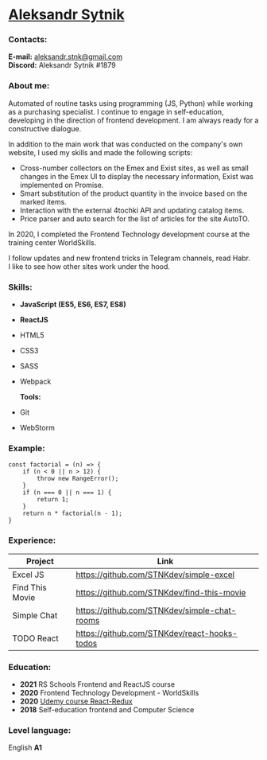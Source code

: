 # [Aleksandr Sytnik](https://stnkdev.github.io/rsschool-cv/cv)

### Contacts:
**E-mail:** <aleksandr.stnk@gmail.com>  
**Discord:** Aleksandr Sytnik #1879

### About me:
Automated of routine tasks using programming (JS, Python) while working as a purchasing specialist. I continue to engage in self-education, developing in the direction of frontend development. I am always ready for a constructive dialogue.  

In addition to the main work that was conducted on the company's own website, I used my skills and made the following scripts:
- Cross-number collectors on the Emex and Exist sites, as well as small changes in the Emex UI to display the necessary information, Exist was implemented on Promise.
- Smart substitution of the product quantity in the invoice based on the marked items.
- Interaction with the external 4tochki API and updating catalog items.
- Price parser and auto search for the list of articles for the site AutoTO.

In 2020, I completed the Frontend Technology development course at the training center WorldSkills.  

I follow updates and new frontend tricks in Telegram channels, read Habr.  
I like to see how other sites work under the hood.

### Skills:
- **JavaScript (ES5, ES6, ES7, ES8)**
- **ReactJS**
- HTML5
- CSS3
- SASS
- Webpack

    **Tools:**
- Git
- WebStorm

### Example:
    const factorial = (n) => {
        if (n < 0 || n > 12) {
            throw new RangeError();
        }
        if (n === 0 || n === 1) {
            return 1;
        }
        return n * factorial(n - 1);
    }

### Experience:
| Project | Link |
| ------ | ------ |
| Excel JS | <https://github.com/STNKdev/simple-excel> |
| Find This Movie | <https://github.com/STNKdev/find-this-movie> |
| Simple Chat | <https://github.com/STNKdev/simple-chat-rooms> |
| TODO React | <https://github.com/STNKdev/react-hooks-todos> |

### Education:
- **2021** RS Schools Frontend and ReactJS course
- **2020** Frontend Technology Development - WorldSkills
- **2020** [Udemy course React-Redux](https://www.udemy.com/course/pro-react-redux/)
- **2018** Self-education frontend and Computer Science

### Level language:
English **A1**
